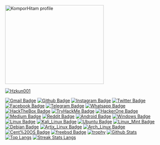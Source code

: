 <img src="https://hzkun001.github.io/ghost.gif" height='255' width='318' alt="KomporHitam profile">
<a href="https://hzkun001.github.io">

<img title="Hzkun001" src="https://komarev.com/ghpvc/?username=Hzkun&text_color=FF00FF&label=Views&color=000000&text_color=00FF00&bg_color=000000&style=flat"></a>




[![Gmail Badge](https://img.shields.io/badge/-zard.aqua@gmail.com-black?style=flat&logo=Gmail&link=mailto:zard.aqua@gmail.com)](mailto:zard.aqua@gmail.com) 
[![Github Badge](https://img.shields.io/badge/-Hzkun001-black?style=flat&logo=github&link=https://github.com/)](https://www.github.com/Hzkun001)
[![Instagram Badge](https://img.shields.io/badge/-Instagram-black?style=flat&logo=instagram&link=https://instagram.com/)](https://www.instagram.com/) 
[![Twitter Badge](https://img.shields.io/badge/-Twitter-black?style=flat&logo=twitter&link=https://twitter.com/)](https://twitter.com/) 
[![Facebook Badge](https://img.shields.io/badge/-Facebook-black?style=flat&logo=facebook&link=https://www.facebook.com/hzkun.hzkun?mibextid=ZbWKwL)](https://www.facebook.com/hzkun.hzkun?mibextid=ZbWKwL)
[![Telegram Badge](https://img.shields.io/badge/-Telegram-black?style=flat&logo=telegram&link=https://telegram.me/)](https://telegram.me/)
[![Whatsapp Badge](https://img.shields.io/badge/-Whatsapp-black?style=flat&logo=whatsapp&link=https://wa.me/)](https://wa.me/)
[![HackTheBox Badge](https://img.shields.io/badge/-HackTheBox-black?style=flat&logo=hackthebox&link=https://app.hackthebox.com/profile/)](https://app.hackthebox.com/profile/)
[![TryHackMe Badge](https://img.shields.io/badge/-TryHackMe-black?style=flat&logo=tryhackme&link=https://tryhackme.com/p/)](https://tryhackme.com/p/)
[![HackerOne Badge](https://img.shields.io/badge/-HackerOne-black?style=flat&logo=hackerone&link=https://hackerone.com/)](https://hackerone.com/)
[![Medium Badge](https://img.shields.io/badge/-Medium-black/?style=flat&logo=medium&link=https://medium.com/@)](https://medium.com/@)
[![Reddit Badge](https://img.shields.io/badge/-Reddit-black/?style=flat&logo=reddit&link=https://reddit.com/u/Hzkun)](https://reddit.com/u/Hzkun)
[![Android Badge](https://img.shields.io/badge/-Android-black?style=flat&logo=android&link=https://android.com)](https://android.com)
[![Windows Badge](https://img.shields.io/badge/Windows-black?style=flat&logo=windows&link=https://www.microsoft.com)](https://www.microsoft.com)
[![Linux Badge](https://img.shields.io/badge/Linux-black?style=flat&logo=linux&link=https://www.linux.org)](https://www.linux.org)
[![Kali_Linux Badge](https://img.shields.io/badge/Kali_Linux-black?style=flat&logo=kali-linux&link=https://www.kali.org)](https://www.kali.org)
[![Ubuntu Badge](https://img.shields.io/badge/Ubuntu-black?style=flat&logo=ubuntu&link=https://ubuntu.com)](https://ubuntu.com)
[![Linux_Mint Badge](https://img.shields.io/badge/Linux_Mint-black?style=flat&logo=linux-mint&link=https://linuxmint.com)](https://linuxmint.com)
[![Debian Badge](https://img.shields.io/badge/Debian-black?style=flat&logo=debian&link=https://www.debian.org)](https://www.debian.org)
[![Artix_Linux Badge](https://img.shields.io/badge/Artix_Linux-black?style=flat&logo=artix-linux&link=https://artixlinux.org)](https://artixlinux.org)
[![Arch_Linux Badge](https://img.shields.io/badge/Arch_Linux-black?style=flat&logo=arch-linux&link=https://archlinux.org)](https://archlinux.org)
[![Cent%20OS Badge](https://img.shields.io/badge/CentOS-black?style=flat&logo=CentOS&link=https://www.centos.org)](https://www.centos.org)
[![freebsd Badge](https://img.shields.io/badge/FreeBSD-black?style=flat&logo=FreeBSD&link=https://www.freebsd.org)](https://www.freebsd.org)
[![trophy](https://github-profile-trophy.vercel.app/?username=beruangsalju&theme=onedark)](https://github.com/Hzkun001/Hzkun001)
[![Github Stats](https://github-readme-stats.vercel.app/api?username=Hzkun001&show_icons=true&include_all_commits=true&count_private=true&&hide_border=true&bg_color=000000&icon_color=00FF00&title_color=00FF00&text_color=FFFFFF&custom_title=My+Github+Stats)](https://github.com/Hzkun001/Hzkun001)
[![Top Langs](https://github-readme-stats.vercel.app/api/top-langs/?username=Hzkun001&layout=compact&hide_border=true&langs_count=8&bg_color=000000&icon_color=00FF00&title_color=00FF00&text_color=FFFFFF)](https://github.com/Hzkun001/Hzkun001)
[![Streak Stats Langs](https://github-readme-streak-stats.herokuapp.com?user=Hzkun001&theme=dark&background=black&ring=lime&fire=purple&dates=white&currStreakNum=lime&sideNums=lime&currStreakLabel=lime&sideLabels=lime&stroke=lime&border=black)](https://github.com/Hzkun001/Hzkun001)




